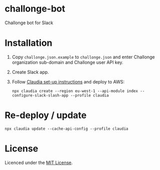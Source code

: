# challonge-bot

Challonge bot for Slack


# Installation

1. Copy `challonge.json.example` to `challonge.json` and enter Challonge organization sub-domain and Challonge user API key.

2. Create Slack app.

3. Follow [Claudia set-up instructions](https://claudiajs.com/tutorials/installing.html) and deploy to AWS:
   ```
   npx claudia create --region eu-west-1 --api-module index --configure-slack-slash-app --profile claudia
   ```

# Re-deploy / update
```
npx claudia update --cache-api-config --profile claudia
```


# License

Licenced under the [MIT License](LICENSE).
